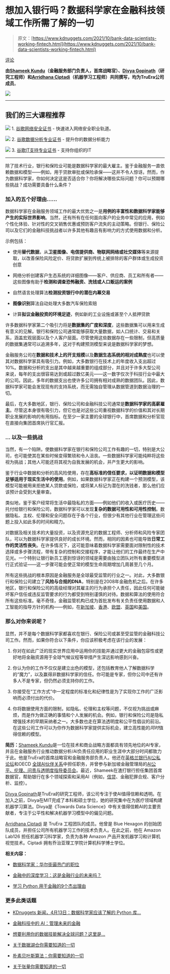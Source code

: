 # 想加入银行吗？数据科学家在金融科技领域工作所需了解的一切

> 原文：[https://www.kdnuggets.com/2021/10/bank-data-scientists-working-fintech.html](https://www.kdnuggets.com/2021/10/bank-data-scientists-working-fintech.html)

[评论](#comments)

**由[Shameek Kundu](https://www.linkedin.com/in/shameekkundu/?originalSubdomain=sg)（金融服务部门负责人，首席战略官）、[Divya Gopinath](https://www.linkedin.com/in/divyagopinath/)（研究工程师）和[Arridhana Ciptadi](https://www.linkedin.com/in/arridhana-ciptadi-a6922a92/)（机器学习工程师）共同撰写，均为TruEra公司成员**。

![](../Images/33544a80e7aa2b95d212d58e9b225a9b.png)

* * *

## 我们的三大课程推荐

![](../Images/0244c01ba9267c002ef39d4907e0b8fb.png) 1\. [谷歌网络安全证书](https://www.kdnuggets.com/google-cybersecurity) - 快速进入网络安全职业轨道。

![](../Images/e225c49c3c91745821c8c0368bf04711.png) 2\. [谷歌数据分析专业证书](https://www.kdnuggets.com/google-data-analytics) - 提升你的数据分析能力

![](../Images/0244c01ba9267c002ef39d4907e0b8fb.png) 3\. [谷歌IT支持专业证书](https://www.kdnuggets.com/google-itsupport) - 支持你组织的IT

* * *

除了技术行业，银行和保险业可能是数据科学家的最大雇主。鉴于金融服务一直依赖数据和模型——例如，用于贷款审批或保险承保——这并不令人惊讶。然而，作为数据科学家，你如何决定这是否适合你？你将解决哪些实际问题？你可以预期哪些挑战？成功需要具备什么条件？

### 加入的五个好理由……

数据科学家在金融服务领域工作的最大优势之一是**用例的丰富性和数据科学家能够产生的实际世界影响**。当然，还有所有在任何面向客户的业务中常见的应用，例如个性化体验、针对性的交叉销售优惠或预防客户流失的主动策略。但银行、保险公司以及它们的金融科技挑战者以许多其他有趣且有影响力的方式使用数据和分析。

示例包括：

+   使用**替代数据**，从**卫星图像、电信提供商、物联网网络或社交媒体**等来源提取，以改善保险风险定价、将贷款扩展到传统上被排除的客户群体或生成投资创意

+   网络分析创建客户生态系统的详细图像——客户、供应商、员工和所有者——这些图像有助于**检测和调查恐怖融资、洗钱或人口贩运的案例**

+   自然语言处理算法**检测投资银行中的潜在内幕交易**

+   **图像识别**算法自动处理大多数汽车保险索赔

+   计算**拟议金融投资的环境足迹**，例如新的工业设施或甚至个人抵押贷款

许多数据科学家第二个吸引力将是**数据集的广度和深度**，这些数据集可以用来生成有意义的见解。银行和保险公司通常能够获取大量数据，如人口统计、交易和关系，涵盖宏观层面以及个人客户层面。尽管使用这些数据存在一些限制，但高质量的数据集通常可以追溯多年，这对于构建预测模型来说是数据科学家的梦想。

金融服务公司在**数据和技术上的开支规模**以及**数据生态系统的相对成熟度**也可以使其对数据科学家具有吸引力。例如，大多数银行在技术上的年度收入支出超过10%。数据和分析的支出是其中越来越重要的组成部分，并且对于许多大型公司来说，每年的支出很容易达到或超过数亿美元——这一数字仅次于科技行业中最大的公司。因此，多年的数据支出也使许多公司拥有相对成熟的数据团队。因此，数据科学家可能会发现现有的支持系统，而无需独自管理从数据管道到数据治理的一切。

最后，在大多数地区，银行、保险公司和金融科技公司通常是**数据科学家的高薪雇主**。尽管这本身很有吸引力，但它也是对这些公司重视数据科学的价值和其对长期职业发展的影响的有用指标。在至少一家主要的全球银行中，首席数据和分析官现在直接向集团首席执行官汇报。

### … 以及一些挑战

当然，有一个陷阱。使数据科学家在银行和保险公司工作有趣的一切，特别是大公司，也可能使其在某些时候变得繁琐和令人沮丧。一些数据科学家可能纯粹将这些视为挑战；其他人可能还将其视为自我发展的机会，并产生更大的影响。

鉴于行业中数据和分析的高风险使用，存在**高标准的信任要求，以证明数据和模型足够适用于现实生活中的使用**。例如，如果数据科学家正在构建一个预测模型，该模型可能被用来拒绝某人贷款或保险，或将某人标记为潜在的洗钱者，那么他们应该预计会受到大量审查。

类似地，鉴于客户经常将生活中最隐私的方面——例如他们的收入或医疗历史——托付给银行和保险公司，数据科学家可以发现**复杂的数据可用性和可用性控制**。数据隐私、主权、伦理和安全问题存在于各个行业，但很少有其他行业在管理这些问题上投入如此多的时间和精力。

对数据及相关技术的大量投资，以及资源充足的数据工程师、分析师和风险专家团队，可以为数据科学家提供良好的成长环境。然而，相同的因素也可能导致**日常工作的灵活性丧失**。在许多情况下，这可能意味着数据科学家需要面对限制性的技术选择或多步骤流程，带有复杂的控制和交接程序，才能让他们的工作最终在生产中见光。一个特别让银行新员工感到惊讶的领域是需要由独立团队对所有重要模型进行正式验证——这一步骤可能会使正常的模型生命周期增加几周甚至几个月。

所有这些挑战的根本原因是金融服务是全球最受监管的行业之一。对此，大多数银行和保险公司建立了**风险与合规的DNA**，特别是在2008年金融危机之后。在许多地区，银行和保险公司的高级经理对其雇主的行为承担个人责任，因此任何可能破坏客户信任或违反监管要求的行为都受到特别谨慎的对待。数据和算法的使用符合所有这些标准。毫不奇怪，金融监管机构已成为首批发布有关负责任使用数据和人工智能的指导方针的机构——例如，在[新加坡](https://www.mas.gov.sg/~/media/MAS/News%20and%20Publications/Monographs%20and%20Information%20Papers/FEAT%20Principles%20Final.pdf)、[香港](https://www.hkma.gov.hk/media/eng/doc/key-information/guidelines-and-circular/2019/20191101e1.pdf)、[欧盟](https://www.eiopa.europa.eu/media/news/eiopa-publishes-report-artificial-intelligence-governance-principles_en)、[英国](https://www.bankofengland.co.uk/speech/2020/dave-ramsden-opening-remarks-for-the-launch-of-aippf)和[美国](https://www.federalregister.gov/documents/2021/03/31/2021-06607/request-for-information-and-comment-on-financial-institutions-use-of-artificial-intelligence)。

### 那么对你来说呢？

显然，并不是每个数据科学家都喜欢在银行、保险公司或甚至受监管的金融科技公司工作。然而，如果你符合以下条件，你应该积极考虑在该行业的发展：

1.  你对在如此广泛的现实世界应用中运用你的技能并通过更大的金融包容性或更好地将金融资源用于全球气候议程等举措产生深远影响感到兴奋。

1.  你认为你的工作不仅仅是建立出色的模型，还包括教育他人了解数据科学的“魔力”，以及赢得非数据科学家的信任。你可能是专家，但你公司中还有许多人不是专家，但仍然必须支持你的工作。

1.  你接受在“工作方式”中一定程度的标准化和纪律性是为了实现你工作的广泛影响而必须付出的代价。

1.  你将数据使用方面的限制，如隐私、伦理和主权等问题，不仅视为挑战或麻烦，而是作为做正确的事情和个人发展的机会。例如，银行和保险公司是隐私增强技术的早期采纳者之一。大多数也走在算法透明度和公平性倡议的前沿。在这些公司工作可以为你作为数据科学家提供实际机会，建立高性能的*同时*值得信赖的模型。

**简历：**[Shameek Kundu](https://www.linkedin.com/in/shameekkundu/?originalSubdomain=sg)是一位在技术和商业战略方面都具有领先地位的AI专家，并且在金融服务行业推动数据分析/AI负责任应用的职业生涯中大部分时间都致力于此。他是TruEra的首席战略官和金融服务部负责人。他还在[英格兰银行AI公私论坛](https://www.bankofengland.co.uk/events/2020/october/fintech-ai-public-private-forum)和OECD [全球AI伙伴关系](https://gpai.ai/)中担任职务，并曾参与新加坡金融管理局的[AI公平、伦理、问责与透明度指导委员会](https://www.mas.gov.sg/~/media/MAS/News%20and%20Publications/Monographs%20and%20Information%20Papers/FEAT%20Principles%20Final.pdf)。最近，Shameek在渣打银行担任集团首席数据官，帮助银行在多个领域探索和采用AI（例如，[信贷](https://www.sc.com/en/media/press-release/partnering-with-truera-to-tackle-unjust-bias-in-ai-assisted-decision-making/)、金融犯罪合规、客户分析、监控）。

[Divya Gopinath](https://www.linkedin.com/in/divyagopinath/)是TruEra的研究工程师，该公司专注于使AI值得信赖和透明。在加入之前，Divya在MIT完成了本科和硕士学位，她的研究集中在为医疗领域构建机器学习算法。Divya是《Towards Data Science》中有关值得信赖AI的主要贡献者，专注于公平性和解决机器学习模型中的偏见问题。

[Arridhana Ciptadi](https://www.linkedin.com/in/arridhana-ciptadi-a6922a92/) 是 TruEra 工程团队的成员。他曾是 Blue Hexagon 的创始团队成员，并担任公司所有机器学习工作的技术负责人。在此之前，他在 Amazon Lab126 担任机器学习科学家，负责为各种 Amazon 产品开发机器学习和计算机视觉技术。Ciptadi 拥有乔治亚理工学院计算机科学博士学位。

**相关内容：**

+   [数据科学家：华尔街最热门的职位](https://www.kdnuggets.com/2017/11/data-scientist-hottest-job-wall-street.html)

+   [金融中的深度学习：这是金融行业的未来吗？](https://www.kdnuggets.com/2020/07/deep-learning-finance-future-financial-industry.html)

+   [学习 Python 用于金融的9个杰出理由](https://www.kdnuggets.com/2021/09/9-outstanding-reasons-learn-python-finance.html)

### 更多此类话题

+   [KDnuggets 新闻，4月13日：数据科学家应该了解的 Python 库…](https://www.kdnuggets.com/2022/n15.html)

+   [金融科技中的 AI：管理未来的金融](https://www.kdnuggets.com/2022/10/ai-fintech-managing-finance-future.html)

+   [想要利用你的数据技能解决全球问题？这里是…](https://www.kdnuggets.com/2022/04/jhu-want-data-skills-solve-global-problems.html)

+   [关于数据湖仓你需要知道的一切](https://www.kdnuggets.com/2022/09/everything-need-know-data-lakehouses.html)

+   [朴素贝叶斯算法：你需要知道的一切](https://www.kdnuggets.com/2020/06/naive-bayes-algorithm-everything.html)

+   [关于张量你需要知道的一切](https://www.kdnuggets.com/2022/05/everything-need-know-tensors.html)
